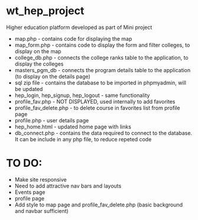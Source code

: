 # wt_hep_project
Higher education platform developed as part of Mini project


* map.php - contains code for displaying the map
* map_form.php - contains code to display the form and filter colleges, to display on the map
* college_db.php - connects the college ranks table to the application, to display the colleges
* masters_pgm_db - connects the program details table to the application (to display on the details page)
* sql zip file - contains the database to be imported in phpmyadmin, will be updated
* hep_login, hep_signup, hep_logout - same functionality
* profile_fav.php - NOT DISPLAYED, used internally to add favorites
* profile_fav_delete.php - to delete course in favorites list from profile page
* profile.php - user details page
* hep_home.html - updated home page with links
* db_connect.php - contains the data required to connect to the database. It can be include in any php file, to reduce repeted code


# TO DO:
* Make site responsive
* Need to add attractive nav bars and layouts
* Events page 
* profile page
* Add style to map page and profile_fav_delete.php (basic background and navbar sufficient)
